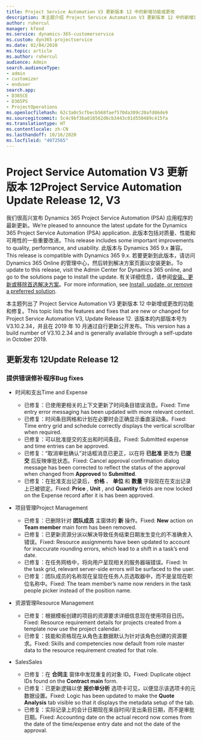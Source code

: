 ```yaml
---
title: Project Service Automation V3 更新版本 12 中的新增功能或更改
description: 本主题介绍 Project Service Automation V3 更新版本 12 中的新增功能。
author: ruhercul
manager: kfend
ms.service: dynamics-365-customerservice
ms.custom: dyn365-projectservice
ms.date: 02/04/2020
ms.topic: article
ms.author: ruhercul
audience: Admin
search.audienceType:
- admin
- customizer
- enduser
search.app:
- D365CE
- D365PS
- ProjectOperations
ms.openlocfilehash: 62c3a0c5cfbecb568faef570da309c20afd86de9
ms.sourcegitcommit: 5c4c9bf3ba018562d6cb3443c01d550489c415fa
ms.translationtype: HT
ms.contentlocale: zh-CN
ms.lasthandoff: 10/16/2020
ms.locfileid: "4072565"
---
```

# <a name="project-service-automation-update-release-12-v3"></a><span data-ttu-id="7a650-103">Project Service Automation V3 更新版本 12</span><span class="sxs-lookup"><span data-stu-id="7a650-103">Project Service Automation Update Release 12, V3</span></span>
<span data-ttu-id="7a650-104">我们很高兴宣布 Dynamics 365 Project Service Automation (PSA) 应用程序的最新更新。</span><span class="sxs-lookup"><span data-stu-id="7a650-104">We’re pleased to announce the latest update for the Dynamics 365 Project Service Automation (PSA) application.</span></span> <span data-ttu-id="7a650-105">此版本包括对质量、性能和可用性的一些重要改进。</span><span class="sxs-lookup"><span data-stu-id="7a650-105">This release includes some important improvements to quality, performance, and usability.</span></span> <span data-ttu-id="7a650-106">此版本与 Dynamics 365 9.x 兼容。</span><span class="sxs-lookup"><span data-stu-id="7a650-106">This release is compatible with Dynamics 365 9.x.</span></span> <span data-ttu-id="7a650-107">若要更新到此版本，请访问 Dynamics 365 Online 的管理中心，然后转到解决方案页面以安装更新。</span><span class="sxs-lookup"><span data-stu-id="7a650-107">To update to this release, visit the Admin Center for Dynamics 365 online, and go to the solutions page to install the update.</span></span> <span data-ttu-id="7a650-108">有关详细信息，请参阅[安装、更新或移除首选解决方案](https://docs.microsoft.com/power-platform/admin/install-remove-preferred-solution)。</span><span class="sxs-lookup"><span data-stu-id="7a650-108">For more information, see [Install, update, or remove a preferred solution](https://docs.microsoft.com/power-platform/admin/install-remove-preferred-solution).</span></span>

<span data-ttu-id="7a650-109">本主题列出了 Project Service Automation V3 更新版本 12 中新增或更改的功能和修复。</span><span class="sxs-lookup"><span data-stu-id="7a650-109">This topic lists the features and fixes that are new or changed for Project Service Automation V3, Update Release 12.</span></span> <span data-ttu-id="7a650-110">该版本的内部版本号为 V3.10.2.34，并且在 2019 年 10 月通过自行更新公开发布。</span><span class="sxs-lookup"><span data-stu-id="7a650-110">This version has a build number of V3.10.2.34 and is generally available through a self-update in October 2019.</span></span>

## <a name="update-release-12"></a><span data-ttu-id="7a650-111">更新发布 12</span><span class="sxs-lookup"><span data-stu-id="7a650-111">Update Release 12</span></span>

### <a name="bug-fixes"></a><span data-ttu-id="7a650-112">提供错误修补程序</span><span class="sxs-lookup"><span data-stu-id="7a650-112">Bug fixes</span></span>

- <span data-ttu-id="7a650-113">时间和支出</span><span class="sxs-lookup"><span data-stu-id="7a650-113">Time and Expense</span></span>

    - <span data-ttu-id="7a650-114">已修复：已使用更相关的上下文更新了时间条目错误消息。</span><span class="sxs-lookup"><span data-stu-id="7a650-114">Fixed: Time entry error messaging has been updated with more relevant context.</span></span>
    - <span data-ttu-id="7a650-115">已修复：时间条目网格和计划在必要时会正确显示垂直滚动条。</span><span class="sxs-lookup"><span data-stu-id="7a650-115">Fixed: Time entry grid and schedule correctly displays the vertical scrollbar when required.</span></span>
    - <span data-ttu-id="7a650-116">已修复：可以批准提交的支出和时间条目。</span><span class="sxs-lookup"><span data-stu-id="7a650-116">Fixed: Submitted expense and time entries can be approved.</span></span>
    - <span data-ttu-id="7a650-117">已修复：“取消审批确认”对话框消息已更正，以在将 **已批准** 更改为 **已提交** 后反映审批状态。</span><span class="sxs-lookup"><span data-stu-id="7a650-117">Fixed: Cancel approval confirmation dialog message has been corrected to reflect the status of the approval when changed from **Approved** to **Submitted**.</span></span>
    - <span data-ttu-id="7a650-118">已修复：在批准支出记录后， **价格** 、 **单位** 和 **数量** 字段现在在支出记录上已被锁定。</span><span class="sxs-lookup"><span data-stu-id="7a650-118">Fixed: **Price** , **Unit** , and **Quantity** fields are now locked on the Expense record after it is has been approved.</span></span>

- <span data-ttu-id="7a650-119">项目管理</span><span class="sxs-lookup"><span data-stu-id="7a650-119">Project Management</span></span>

    - <span data-ttu-id="7a650-120">已修复：已删除针对 **团队成员** 主窗体的 **新** 操作。</span><span class="sxs-lookup"><span data-stu-id="7a650-120">Fixed: **New** action on **Team member** main form has been removed.</span></span>
    - <span data-ttu-id="7a650-121">已修复：已更新资源分派以解决导致任务结束日期发生变化的不准确舍入错误。</span><span class="sxs-lookup"><span data-stu-id="7a650-121">Fixed: Resource assignments have been updated to account for inaccurate rounding errors, which lead to a shift in a task’s end date.</span></span>
    - <span data-ttu-id="7a650-122">已修复：在任务网格中，将向用户呈现相关的服务器端错误。</span><span class="sxs-lookup"><span data-stu-id="7a650-122">Fixed: In the task grid, relevant server-side errors will be surfaced to the user.</span></span>
    - <span data-ttu-id="7a650-123">已修复：团队成员的名称现在呈现在任务人员选取器中，而不是呈现在职位名称中。</span><span class="sxs-lookup"><span data-stu-id="7a650-123">Fixed: The team member’s name now renders in the task people picker instead of the position name.</span></span>

- <span data-ttu-id="7a650-124">资源管理</span><span class="sxs-lookup"><span data-stu-id="7a650-124">Resource Management</span></span>

    - <span data-ttu-id="7a650-125">已修复：根据模板创建的项目的资源要求详细信息现在使用项目日历。</span><span class="sxs-lookup"><span data-stu-id="7a650-125">Fixed: Resource requirement details for projects created from a template now use the project calendar.</span></span>
    - <span data-ttu-id="7a650-126">已修复：技能和资格现在从角色主数据默认为针对该角色创建的资源要求。</span><span class="sxs-lookup"><span data-stu-id="7a650-126">Fixed: Skills and competencies now default from role master data to the resource requirement created for that role.</span></span>

- <span data-ttu-id="7a650-127">Sales</span><span class="sxs-lookup"><span data-stu-id="7a650-127">Sales</span></span>

    - <span data-ttu-id="7a650-128">已修复：在 **合同主** 窗体中发现重复的对象 ID。</span><span class="sxs-lookup"><span data-stu-id="7a650-128">Fixed: Duplicate object IDs found on the **Contract main** form.</span></span>
    - <span data-ttu-id="7a650-129">已修复：已更新逻辑以使 **报价单分析** 选项卡可见，以便显示该选项卡的元数据设置。</span><span class="sxs-lookup"><span data-stu-id="7a650-129">Fixed: Logic has been updated to make the **Quote Analysis** tab visible so that it displays the metadata setup of the tab.</span></span>
    - <span data-ttu-id="7a650-130">已修复：实际记录上的会计日期现在来自时间/支出条目日期，而不是审批日期。</span><span class="sxs-lookup"><span data-stu-id="7a650-130">Fixed: Accounting date on the actual record now comes from the date of the time/expense entry date and not the date of the approval.</span></span>
